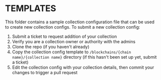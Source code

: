 # TEMPLATES

This folder contains a sample collection configuration file that can be used to create new collection configs. To submit a new collection config:

1. Submit a ticket to request addition of your collection
2. Verify you are a collection owner or authority with the admins
3. Clone the repo (if you haven't already)
4. Copy the collection config template to `/blockchains/{chain name}/{collection name}` directory (if this hasn't been set up yet, submit a ticket)
5. Edit the collection config with your collection details, then commit your changes to trigger a pull request